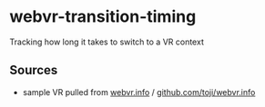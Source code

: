 # webvr-transition-timing
Tracking how long it takes to switch to a VR context


## Sources

* sample VR pulled from [webvr.info](https://webvr.info) / [github.com/toji/webvr.info](https://github.com/toji/webvr.info)

